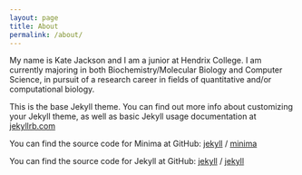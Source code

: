 ```yaml
---
layout: page
title: About
permalink: /about/
---
```


My name is Kate Jackson and I am a junior at Hendrix College. I am currently majoring in both Biochemistry/Molecular Biology and Computer Science, in pursuit of a research career in fields of quantitative and/or computational biology.


This is the base Jekyll theme. You can find out more info about customizing your Jekyll theme, as well as basic Jekyll usage documentation at [jekyllrb.com](https://jekyllrb.com/)

You can find the source code for Minima at GitHub:
[jekyll][jekyll-organization] /
[minima](https://github.com/jekyll/minima)

You can find the source code for Jekyll at GitHub:
[jekyll][jekyll-organization] /
[jekyll](https://github.com/jekyll/jekyll)


[jekyll-organization]: https://github.com/jekyll
